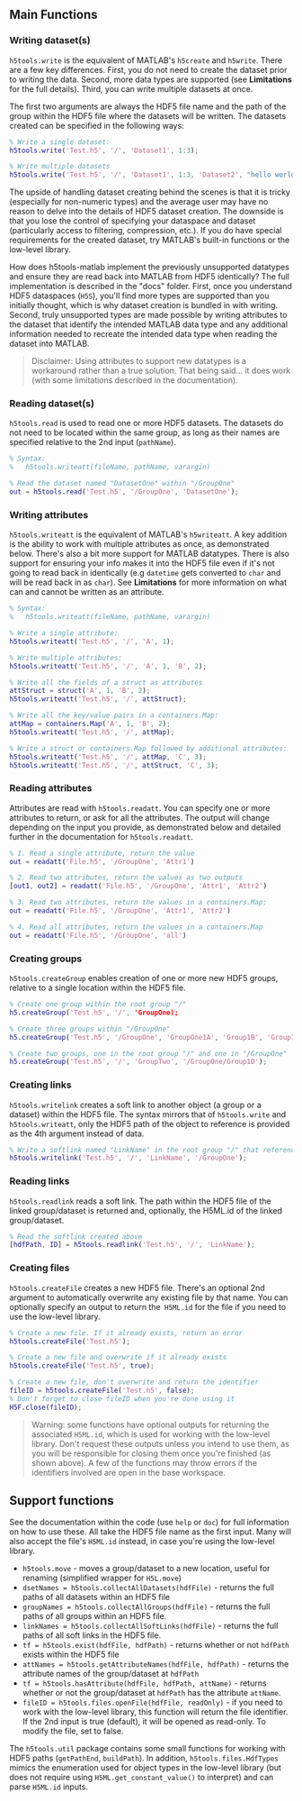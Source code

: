 
## Main Functions
### Writing dataset(s) 
```h5tools.write``` is the equivalent of MATLAB's ```h5create``` and ```h5write```. There are a few key differences. First, you do not need to create the dataset prior to writing the data. Second, more data types are supported (see **Limitations** for the full details). Third, you can write multiple datasets at once. 

The first two arguments are always the HDF5 file name and the path of the group within the HDF5 file where the datasets will be written. The datasets created can be specified in the following ways:


```matlab
% Write a single dataset:
h5tools.write('Test.h5', '/', 'Dataset1', 1:3);

% Write multiple datasets
h5tools.write('Test.h5', '/', 'Dataset1', 1:3, 'Dataset2', "hello world");
```

The upside of handling dataset creating behind the scenes is that it is tricky (especially for non-numeric types) and the average user may have no reason to delve into the details of HDF5 dataset creation. The downside is that you lose the control of specifying your dataspace and dataset (particularly access to filtering, compression, etc.). If you do have special requirements for the created dataset, try MATLAB's built-in functions or the low-level library. 

How does h5tools-matlab implement the previously unsupported datatypes and ensure they are read back into MATLAB from HDF5 identically? The full implementation is described in the "docs" folder. First, once you understand HDF5 dataspaces (```H5S```), you'll find more types are supported than you initially thought, which is why dataset creation is bundled in with writing. Second, truly unsupported types are made possible by writing attributes to the dataset that identify the intended MATLAB data type and any additional information needed to recreate the intended data type when reading the dataset into MATLAB. 
> Disclaimer: Using attributes to support new datatypes is a workaround rather than a true solution. That being said... it does work (with some limitations described in the documentation).


### Reading dataset(s) 
```h5tools.read``` is used to read one or more HDF5 datasets. The datasets do not need to be located within the same group, as long as their names are specified relative to the 2nd input (```pathName```).
```matlab
% Syntax:
%   h5tools.writeatt(fileName, pathName, varargin)

% Read the dataset named "DatasetOne" within "/GroupOne"
out = h5tools.read('Test.h5', '/GroupOne', 'DatasetOne');
```

### Writing attributes
```h5tools.writeatt``` is the equivalent of MATLAB's ```h5writeatt```. A key addition is the ability to work with multiple attributes as once, as demonstrated below. There's also a bit more support for MATLAB datatypes. There is also support for ensuring your info makes it into the HDF5 file even if it's not going to read back in identically (e.g ```datetime``` gets converted to ```char``` and will be read back in as ```char```). See **Limitations** for more information on what can and cannot be written as an attribute. 

```matlab
% Syntax:
%   h5tools.writeatt(fileName, pathName, varargin)

% Write a single attribute:
h5tools.writeatt('Test.h5', '/', 'A', 1);

% Write multiple attributes:
h5tools.writeatt('Test.h5', '/', 'A', 1, 'B', 2);

% Write all the fields of a struct as attributes
attStruct = struct('A', 1, 'B', 2);
h5tools.writeatt('Test.h5', '/', attStruct);

% Write all the key/value pairs in a containers.Map:
attMap = containers.Map('A', 1, 'B', 2);
h5tools.writeatt('Test.h5', '/', attMap);

% Write a struct or containers.Map followed by additional attributes:
h5tools.writeatt('Test.h5', '/', attMap, 'C', 3);
h5tools.writeatt('Test.h5', '/', attStruct, 'C', 3);
```

### Reading attributes
Attributes are read with ```h5tools.readatt```. You can specify one or more attributes to return, or ask for all the attributes. The output will change depending on the input you provide, as demonstrated below and detailed further in the documentation for ```h5tools.readatt```. 
```matlab
% 1. Read a single attribute, return the value
out = readatt('File.h5', '/GroupOne', 'Attr1')

% 2. Read two attributes, return the values as two outputs
[out1, out2] = readatt('File.h5', '/GroupOne', 'Attr1', 'Attr2')

% 3. Read two attributes, return the values in a containers.Map:
out = readatt('File.h5', '/GroupOne', 'Attr1', 'Attr2')

% 4. Read all attributes, return the values in a containers.Map
out = readatt('File.h5', '/GroupOne', 'all')
```

### Creating groups
```h5tools.createGroup``` enables creation of one or more new HDF5 groups, relative to a single location within the HDF5 file. 
```matlab
% Create one group within the root group "/"
h5.createGroup('Test.h5', '/', 'GroupOne);

% Create three groups within "/GroupOne"
h5.createGroup('Test.h5', '/GroupOne', 'GroupOne1A', 'Group1B', 'Group1C');

% Create two groups, one in the root group "/" and one in "/GroupOne"
h5.createGroup('Test.h5', '/', 'GroupTwo', '/GroupOne/Group1D');
```

### Creating links
```h5tools.writelink``` creates a soft link to another object (a group or a dataset) within the HDF5 file. The syntax mirrors that of ```h5tools.write``` and ```h5tools.writeatt```, only the HDF5 path of the object to reference is provided as the 4th argument instead of data. 
```matlab
% Write a softlink named "LinkName" in the root group "/" that references "/GroupOne"
h5tools.writelink('Test.h5', '/', 'LinkName', '/GroupOne');
```

### Reading links
```h5tools.readlink``` reads a soft link. The path within the HDF5 file of the linked group/dataset is returned and, optionally, the H5ML.id of the linked group/dataset.
```matlab
% Read the softlink created above
[hdfPath, ID] = h5tools.readlink('Test.h5', '/', 'LinkName');
```

### Creating files
```h5tools.createFile``` creates a new HDF5 file. There's an optional 2nd argument to automatically overwrite any existing file by that name. You can optionally specify an output to return the``` H5ML.id``` for the file if you need to use the low-level library.
```matlab
% Create a new file. If it already exists, return an error
h5tools.createFile('Test.h5');

% Create a new file and overwrite if it already exists
h5tools.createFile('Test.h5', true);

% Create a new file, don't overwrite and return the identifier
fileID = h5tools.createFile('Test.h5', false);
% Don't forget to close fileID when you're done using it
H5F.close(fileID);
```
> Warning: some functions have optional outputs for returning the associated ```H5ML.id```, which is used for working with the low-level library. Don't request these outputs unless you intend to use them, as you will be responsible for closing them once you're finished (as shown above). A few of the functions may throw errors if the identifiers involved are open in the base workspace. 

## Support functions
See the documentation within the code (use `help` or `doc`) for full information on how to use these. All take the HDF5 file name as the first input. Many will also accept the file's ```H5ML.id``` instead, in case you're using the low-level library.
- ```h5tools.move``` - moves a group/dataset to a new location, useful for renaming (simplified wrapper for `H5L.move`)
- ```dsetNames = h5tools.collectAllDatasets(hdfFile)``` - returns the full paths of all datasets within an HDF5 file
- ```groupNames = h5tools.collectAllGroups(hdfFile)``` - returns the full paths of all groups within an HDF5 file.
- ```linkNames = h5tools.collectAllSoftLinks(hdfFile)``` - returns the full paths of all soft links in the HDF5 file.
- ```tf = h5tools.exist(hdfFile, hdfPath)``` - returns whether or not ```hdfPath``` exists within the HDF5 file
- ```attNames = h5tools.getAttributeNames(hdfFile, hdfPath)``` - returns the attribute names of the group/dataset at ```hdfPath```
- ```tf = h5tools.hasAttribute(hdfFile, hdfPath, attName)``` - returns whether or not the group/dataset at ```hdfPath``` has the attribute ```attName```.
- ```fileID = h5tools.files.openFile(hdfFile, readOnly)``` - if you need to work with the low-level library, this function will return the file identifier. If the 2nd input is true (default), it will be opened as read-only. To modify the file, set to false. 

The ```h5tools.util``` package contains some small functions for working with HDF5 paths (```getPathEnd```, ```buildPath```). In addition, ```h5tools.files.HdfTypes``` mimics the enumeration used for object types in the low-level library (but does not require using ```H5ML.get_constant_value()``` to interpret) and can parse ```H5ML.id``` inputs.
